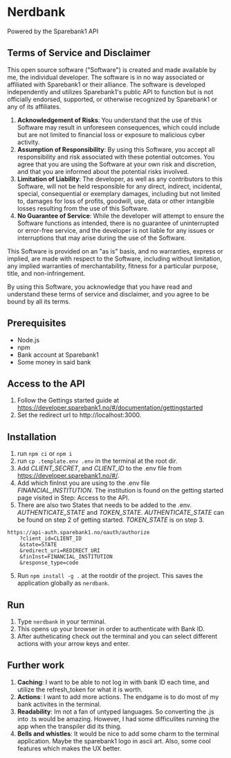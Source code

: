 # Nerdbank

Powered by the Sparebank1 API

## Terms of Service and Disclaimer

This open source software ("Software") is created and made available by me, the individual developer. The software is in no way associated or affiliated with Sparebank1 or their alliance. The software is developed independently and utilizes Sparebank1's public API to function but is not officially endorsed, supported, or otherwise recognized by Sparebank1 or any of its affiliates.

1. **Acknowledgement of Risks**: You understand that the use of this Software may result in unforeseen consequences, which could include but are not limited to financial loss or exposure to malicious cyber activity.
2. **Assumption of Responsibility**: By using this Software, you accept all responsibility and risk associated with these potential outcomes. You agree that you are using the Software at your own risk and discretion, and that you are informed about the potential risks involved.
3. **Limitation of Liability**: The developer, as well as any contributors to this Software, will not be held responsible for any direct, indirect, incidental, special, consequential or exemplary damages, including but not limited to, damages for loss of profits, goodwill, use, data or other intangible losses resulting from the use of this Software.
4. **No Guarantee of Service**: While the developer will attempt to ensure the Software functions as intended, there is no guarantee of uninterrupted or error-free service, and the developer is not liable for any issues or interruptions that may arise during the use of the Software.

This Software is provided on an "as is" basis, and no warranties, express or implied, are made with respect to the Software, including without limitation, any implied warranties of merchantability, fitness for a particular purpose, title, and non-infringement.

By using this Software, you acknowledge that you have read and understand these terms of service and disclaimer, and you agree to be bound by all its terms.

## Prerequisites

- Node.js
- npm
- Bank account at Sparebank1
- Some money in said bank

## Access to the API

1. Follow the Gettings started guide at https://developer.sparebank1.no/#/documentation/gettingstarted
2. Set the redirect url to http://localhost:3000.

## Installation
1. run `npm ci` or `npm i`
2. run `cp .template.env .env` in the terminal at the root dir.
3. Add _CLIENT_SECRET_, and _CLIENT_ID_ to the .env file from https://developer.sparebank1.no/#/.
4. Add which finInst you are using to the .env file _FINANCIAL_INSTITUTION_. The institution is found on the getting started page visited in Step: Access to the API.
5. There are also two States that needs to be added to the .env. _AUTHENTICATE_STATE_ and _TOKEN_STATE_. _AUTHENTICATE_STATE_ can be found on step 2 of getting started. _TOKEN_STATE_ is on step 3.

```
https://api-auth.sparebank1.no/oauth/authorize
    ?client_id=CLIENT_ID
    &state=STATE
    &redirect_uri=REDIRECT_URI
    &finInst=FINANCIAL_INSTITUTION
    &response_type=code
```

5. Run `npm install -g .` at the rootdir of the project. This saves the application globally as `nerdbank`.

## Run

1. Type `nerdbank` in your terminal.
2. This opens up your browser in order to authenticate with Bank ID.
3. After autheticating check out the terminal and you can select different actions with your arrow keys and enter.

## Further work

1. **Caching**: I want to be able to not log in with bank ID each time, and utilize the refresh_token for what it is worth.
2. **Actions**: I want to add more actions. The endgame is to do most of my bank activites in the terminal.
3. **Readability**: Im not a fan of untyped languages. So converting the .js into .ts would be amazing. However, I had some difficulites running the app when the transpiler did its thing.
4. **Bells and whistles**: It would be nice to add some charm to the terminal application. Maybe the sparebank1 logo in ascii art. Also, some cool features which makes the UX better.
